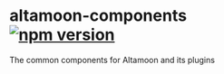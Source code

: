 # altamoon-components [![npm version](https://badge.fury.io/js/altamoon-components.svg)](https://badge.fury.io/js/altamoon-components)

The common components for Altamoon and its plugins
